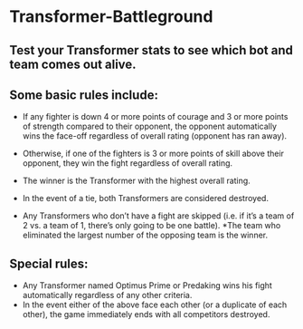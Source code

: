 # Transformer-Battleground

## Test your Transformer stats to see which bot and team comes out alive.
## Some basic rules include:
* If any fighter is down 4 or more points of courage and 3 or more points of strength
compared to their opponent, the opponent automatically wins the face-off regardless of
overall rating (opponent has ran away).
* Otherwise, if one of the fighters is 3 or more points of skill above their opponent, they win
the fight regardless of overall rating.
* The winner is the Transformer with the highest overall rating.

* In the event of a tie, both Transformers are considered destroyed.
* Any Transformers who don’t have a fight are skipped (i.e. if it’s a team of 2 vs. a team of 1, there’s
only going to be one battle).
*The team who eliminated the largest number of the opposing team is the winner.
## Special rules:
* Any Transformer named Optimus Prime or Predaking wins his fight automatically regardless of
any other criteria.
* In the event either of the above face each other (or a duplicate of each other), the game
immediately ends with all competitors destroyed.

